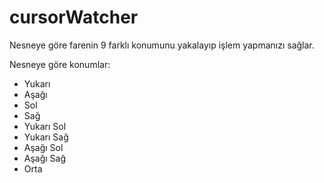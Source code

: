 cursorWatcher
=============

Nesneye göre farenin 9 farklı konumunu yakalayıp işlem yapmanızı sağlar.

Nesneye göre konumlar:
- Yukarı
- Aşağı
- Sol
- Sağ
- Yukarı Sol
- Yukarı Sağ
- Aşağı Sol
- Aşağı Sağ
- Orta
